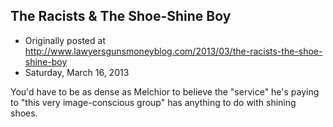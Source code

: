 ## The Racists &amp; The Shoe-Shine Boy

 * Originally posted at http://www.lawyersgunsmoneyblog.com/2013/03/the-racists-the-shoe-shine-boy
 * Saturday, March 16, 2013

You'd have to be as dense as Melchior to believe the "service" he's paying to "this very image-conscious group" has anything to do with shining shoes.